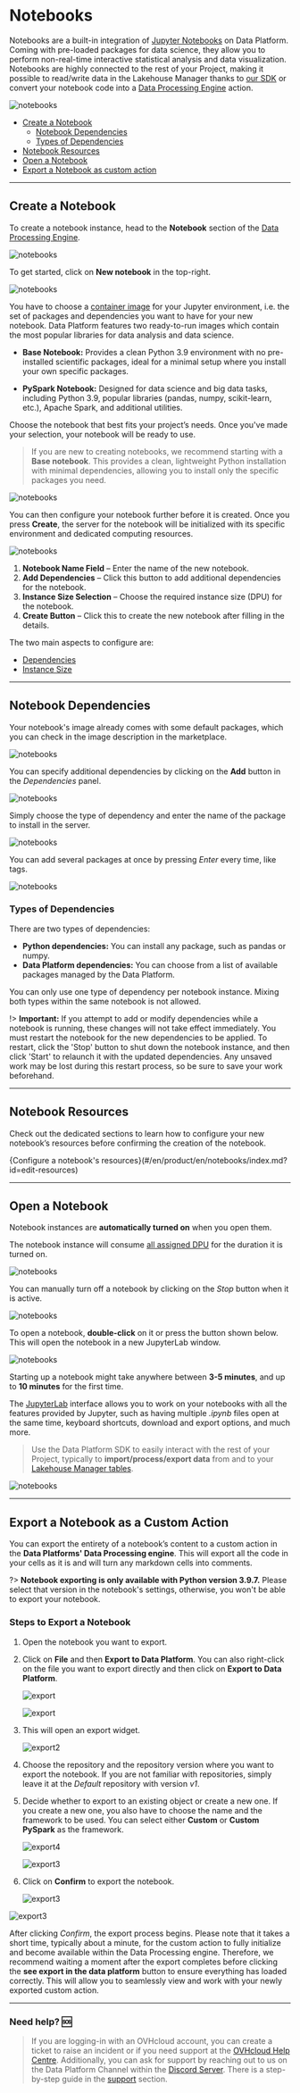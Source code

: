 # Notebooks

Notebooks are a built-in integration of [Jupyter Notebooks](https://jupyter.org/) on Data Platform. Coming with pre-loaded packages for data science, they allow you to perform non-real-time interactive statistical analysis and data visualization. Notebooks are highly connected to the rest of your Project, making it possible to read/write data in the Lakehouse Manager thanks to [our SDK](/en/technical/sdk/dpe/index) or convert your notebook code into a [Data Processing Engine](/en/product/dpe/index) action.

![notebooks](picts/jupyterlab.png)

* [Create a Notebook](#create-a-notebookcreate-a-notebook)
  * [Notebook Dependencies](#notebook-dependencies)
  * [Types of Dependencies](#types-of-dependencies)
* [Notebook Resources](#notebook-resources)
* [Open a Notebook](#open-a-notebook)
* [Export a Notebook as custom action](#export-a-notebook-as-custom-action)

---
## Create a Notebook

To create a notebook instance, head to the **Notebook** section of the [Data Processing Engine](/en/product/dpe/index.md).

![notebooks](picts/main-page.png)

To get started, click on **New notebook** in the top-right.

![notebooks](picts/create1.png)

You have to choose a [container image](https://jupyter-docker-stacks.readthedocs.io/en/latest/using/selecting.html) for your Jupyter environment, i.e. the set of packages and dependencies you want to have for your new notebook. Data Platform features two ready-to-run images which contain the most popular libraries for data analysis and data science. 

- **Base Notebook:** Provides a clean Python 3.9 environment with no pre-installed scientific packages, ideal for a minimal setup where you install your own specific packages.

- **PySpark Notebook:** Designed for data science and big data tasks, including Python 3.9, popular libraries (pandas, numpy, scikit-learn, etc.), Apache Spark, and additional utilities.

Choose the notebook that best fits your project’s needs. Once you've made your selection, your notebook will be ready to use.

>  If you are new to creating notebooks, we recommend starting with a **Base notebook**. This provides a clean, lightweight Python installation with minimal dependencies, allowing you to install only the specific packages you need.

![notebooks](picts/create2.png)

You can then configure your notebook further before it is created. Once you press **Create**, the server for the notebook will be initialized with its specific environment and dedicated computing resources.

![notebooks](picts/create3.png)

1. **Notebook Name Field** – Enter the name of the new notebook.
2. **Add Dependencies** – Click this button to add additional dependencies for the notebook.
3. **Instance Size Selection** – Choose the required instance size (DPU) for the notebook.
4. **Create Button** – Click this to create the new notebook after filling in the details.

The two main aspects to configure are:
* [Dependencies](/en/product/dpe/notebooks/create.md?id=notebook-dependencies)
* [Instance Size](/en/product/dpe/notebooks/create.md?id=notebook-resources)

---
## Notebook Dependencies

Your notebook's image already comes with some default packages, which you can check in the image description in the marketplace. 

![notebooks](picts/scipy-notebook.png)

You can specify additional dependencies by clicking on the **Add** button in the *Dependencies* panel.

![notebooks](picts/add-dep1.png)

Simply choose the type of dependency and enter the name of the package to install in the server.

![notebooks](picts/add-dep2.png)

You can add several packages at once by pressing *Enter* every time, like tags.

![notebooks](picts/add-dep3.png)

### Types of Dependencies

There are two types of dependencies:
- **Python dependencies:** You can install any package, such as pandas or numpy.
- **Data Platform dependencies:** You can choose from a list of available packages managed by the Data Platform.

You can only use one type of dependency per notebook instance. Mixing both types within the same notebook is not allowed.

!> **Important:** If you attempt to add or modify dependencies while a notebook is running, these changes will not take effect immediately. You must restart the notebook for the new dependencies to be applied. To restart, click the 'Stop' button to shut down the notebook instance, and then click 'Start' to relaunch it with the updated dependencies. Any unsaved work may be lost during this restart process, so be sure to save your work beforehand.

---
## Notebook Resources

Check out the dedicated sections to learn how to configure your new notebook’s resources before confirming the creation of the notebook.

{Configure a notebook's resources}(#/en/product/en/notebooks/index.md?id=edit-resources)

---

## Open a Notebook  

Notebook instances are **automatically turned on** when you open them.  

The notebook instance will consume [all assigned DPU](/en/product/billing/resources/index) for the duration it is turned on.  

![notebooks](picts/turn-on.png)  

You can manually turn off a notebook by clicking on the *Stop* button when it is active.  

![notebooks](picts/turn-off.png)  

To open a notebook, **double-click** on it or press the button shown below. This will open the notebook in a new JupyterLab window.  

![notebooks](picts/open.png)  

Starting up a notebook might take anywhere between **3-5 minutes**, and up to **10 minutes** for the first time.  

The [JupyterLab](https://jupyterlab.readthedocs.io/en/stable/) interface allows you to work on your notebooks with all the features provided by Jupyter, such as having multiple *.ipynb* files open at the same time, keyboard shortcuts, download and export options, and much more.  

> Use the Data Platform SDK to easily interact with the rest of your Project, typically to **import/process/export data** from and to your [Lakehouse Manager tables](/en/product/lakehouse-manager/tables/index).  

![notebooks](picts/jupyterlab.png)

---

## Export a Notebook as a Custom Action

You can export the entirety of a notebook’s content to a custom action in the **Data Platforms' Data Processing engine**. This will export all the code in your cells as it is and will turn any markdown cells into comments.

?> **Notebook exporting is only available with Python version 3.9.7.** Please select that version in the notebook's settings, otherwise, you won't be able to export your notebook.

### Steps to Export a Notebook

1.  Open the notebook you want to export.
2.  Click on **File** and then **Export to Data Platform**. You can also right-click on the file you want to export directly and then click on **Export to Data Platform**.

    ![export](picts/notebook_export_1.png)

    ![export](picts/notebook_export_2.png)

3.  This will open an export widget.

    ![export2](picts/notebook_export_options.png)

4.  Choose the repository and the repository version where you want to export the notebook. If you are not familiar with repositories, simply leave it at the *Default* repository with version *v1*.

5.  Decide whether to export to an existing object or create a new one. If you create a new one, you also have to choose the name and the framework to be used. You can select either **Custom** or **Custom PySpark** as the framework.

    ![export4](picts/notebook_export_3.png)

    ![export3](picts/notebook_export_4.png)

6.  Click on **Confirm** to export the notebook.

    ![export3](picts/notebook_export_5.png)

![export3](picts/notebook_export_6.png)   

After clicking *Confirm*, the export process begins. Please note that it takes a short time, typically about a minute, for the custom action to fully initialize and become available within the Data Processing engine. Therefore, we recommend waiting a moment after the export completes before clicking the **see export in the data platform** button to ensure everything has loaded correctly. This will allow you to seamlessly view and work with your newly exported custom action.

---

### Need help? 🆘

> If you are logging-in with an OVHcloud account, you can create a ticket to raise an incident or if you need support at the [OVHcloud Help Centre](https://help.ovhcloud.com/csm/fr-home?id=csm_index). Additionally, you can ask for support by reaching out to us on the Data Platform Channel within the [Discord Server](https://discord.com/channels/850031577277792286/1163465539981672559). There is a step-by-step guide in the [support](/en/support/index.md) section.